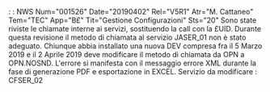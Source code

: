  :  : NWS Num="001526" Date="20190402" Rel="V5R1" Atr="M. Cattaneo" Tem="TEC" App="B£" Tit="Gestione Configurazioni" Sts="20"
Sono state riviste le chiamate interne ai servizi, sostituendo la call con la £UID.
Durante questa revisione il metodo di chiamata al servizio JASER_01 non è stato adeguato.
Chiunque abbia installato una nuova DEV compresa fra il 5 Marzo 2019 e il 2 Aprile 2019 deve modificare il metodo di chiamata da OPN a OPN.NOSND.
L'errore si manifesta con il messaggio errore XML durante la fase di generazione PDF e esportazione
in EXCEL.
Servizio da modificare :  CFSER_02
